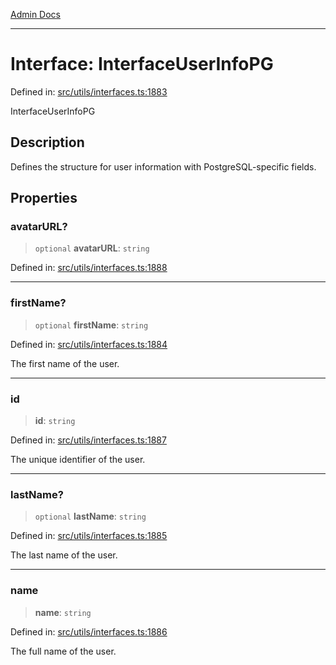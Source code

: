 [Admin Docs](/)

***

# Interface: InterfaceUserInfoPG

Defined in: [src/utils/interfaces.ts:1883](https://github.com/PalisadoesFoundation/talawa-admin/blob/main/src/utils/interfaces.ts#L1883)

InterfaceUserInfoPG

## Description

Defines the structure for user information with PostgreSQL-specific fields.

## Properties

### avatarURL?

> `optional` **avatarURL**: `string`

Defined in: [src/utils/interfaces.ts:1888](https://github.com/PalisadoesFoundation/talawa-admin/blob/main/src/utils/interfaces.ts#L1888)

***

### firstName?

> `optional` **firstName**: `string`

Defined in: [src/utils/interfaces.ts:1884](https://github.com/PalisadoesFoundation/talawa-admin/blob/main/src/utils/interfaces.ts#L1884)

The first name of the user.

***

### id

> **id**: `string`

Defined in: [src/utils/interfaces.ts:1887](https://github.com/PalisadoesFoundation/talawa-admin/blob/main/src/utils/interfaces.ts#L1887)

The unique identifier of the user.

***

### lastName?

> `optional` **lastName**: `string`

Defined in: [src/utils/interfaces.ts:1885](https://github.com/PalisadoesFoundation/talawa-admin/blob/main/src/utils/interfaces.ts#L1885)

The last name of the user.

***

### name

> **name**: `string`

Defined in: [src/utils/interfaces.ts:1886](https://github.com/PalisadoesFoundation/talawa-admin/blob/main/src/utils/interfaces.ts#L1886)

The full name of the user.
